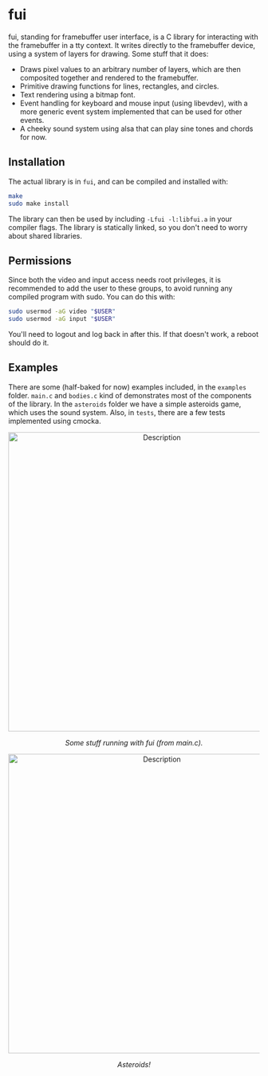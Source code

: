 # fui

fui, standing for framebuffer user interface, is a C library for interacting with the framebuffer in a tty context. It writes directly to the framebuffer device, using a system of layers for drawing. Some stuff that it does:

- Draws pixel values to an arbitrary number of layers, which are then composited together and rendered to the framebuffer.
- Primitive drawing functions for lines, rectangles, and circles.
- Text rendering using a bitmap font.
- Event handling for keyboard and mouse input (using libevdev), with a more generic event system implemented that can be used for other events.
- A cheeky sound system using alsa that can play sine tones and chords for now.

## Installation

The actual library is in `fui`, and can be compiled and installed with:

```bash
make
sudo make install
```

The library can then be used by including `-Lfui -l:libfui.a` in your compiler flags. The library is statically linked, so you don't need to worry about shared libraries.

## Permissions

Since both the video and input access needs root privileges, it is recommended to add the user to these groups, to avoid running any compiled program with sudo. You can do this with:

```bash
sudo usermod -aG video "$USER"
sudo usermod -aG input "$USER"
```

You'll need to logout and log back in after this. If that doesn't work, a reboot should do it.

## Examples

There are some (half-baked for now) examples included, in the `examples` folder. `main.c` and `bodies.c` kind of demonstrates most of the components of the library. In the `asteroids` folder we have a simple asteroids game, which uses the sound system. Also, in `tests`, there are a few tests implemented using cmocka.

<p align="center">
  <img src="screenshot.png" alt="Description" width="600"/>
</p>
<p align="center"><em>Some stuff running with fui (from main.c).</em></p>

<p align="center">
  <img src="examples/asteroids/screenshot.png" alt="Description" width="600"/>
</p>
<p align="center"><em>Asteroids!</em></p>
